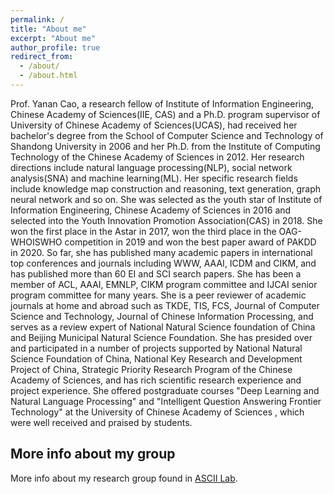 ```yaml
---
permalink: /
title: "About me"
excerpt: "About me"
author_profile: true
redirect_from: 
  - /about/
  - /about.html
---
```


Prof. Yanan Cao, a research fellow of Institute of Information Engineering, Chinese Academy of Sciences(IIE, CAS) and a Ph.D. program supervisor of University of Chinese Academy of Sciences(UCAS), had received her bachelor's degree from the School of Computer Science and Technology of Shandong University in 2006 and her Ph.D. from the Institute of Computing Technology of the Chinese Academy of Sciences in 2012. Her research directions include natural language processing(NLP), social network analysis(SNA) and machine learning(ML). Her specific research fields include knowledge map construction and reasoning, text generation, graph neural network and so on. She was selected as the youth star of Institute of Information Engineering, Chinese Academy of Sciences in 2016 and selected into the Youth Innovation Promotion Association(CAS) in 2018. She won the first place in the Astar in 2017, won the third place in the OAG-WHOISWHO competition in 2019 and won the best paper award of PAKDD in 2020. So far, she has published many academic papers in international top conferences and journals including WWW, AAAI, ICDM and CIKM, and has published more than 60 EI and SCI search papers. She has been a member of ACL, AAAI, EMNLP, CIKM program committee and IJCAI senior program committee for many years. She is a peer reviewer of academic journals at home and abroad such as TKDE, TIS, FCS, Journal of Computer Science and Technology, Journal of Chinese Information Processing, and serves as a review expert of National Natural Science foundation of China and Beijing Municipal Natural Science Foundation. She has presided over and participated in a number of projects supported by National Natural Science Foundation of China, National Key Research and Development Project of China, Strategic Priority Research Program of the Chinese Academy of Sciences, and has rich scientific research experience and project experience. She offered postgraduate courses "Deep Learning and Natural Language Processing" and "Intelligent Question Answering Frontier Technology" at the University of Chinese Academy of Sciences , which were well received and praised by students.


More info about my group
------
More info about my research group found in [ASCII Lab](https://ascii-iie.github.io/). 
